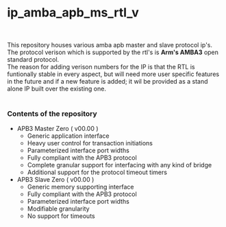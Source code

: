 # ip_amba_apb_ms_rtl_v

<br />

This repository houses various amba apb master and slave protocol ip's. The protocol verison which is supported by the rtl's is **Arm's AMBA3** open standard protocol.<br />
The reason for adding verison numbers for the IP is that the RTL is funtionally stable in every aspect, but will need more user specific features in the future and if a new feature is added; it wil be provided as a stand alone IP built over the existing one.<br />
<br />

### Contents of the repository

  - APB3 Master Zero ( v00.00 )
    - Generic application interface
    - Heavy user control for transaction initiations
    - Parameterized interface port widths
    - Fully compliant with the APB3 protocol
    - Complete granular support for interfacing with any kind of bridge
    - Additional support for the protocol timeout timers
  - APB3 Slave Zero ( v00.00 )
    - Generic memory supporting interface
    - Fully compliant with the APB3 protocol
    - Parameterized interface port widths
    - Modifiable granularity
    - No support for timeouts

